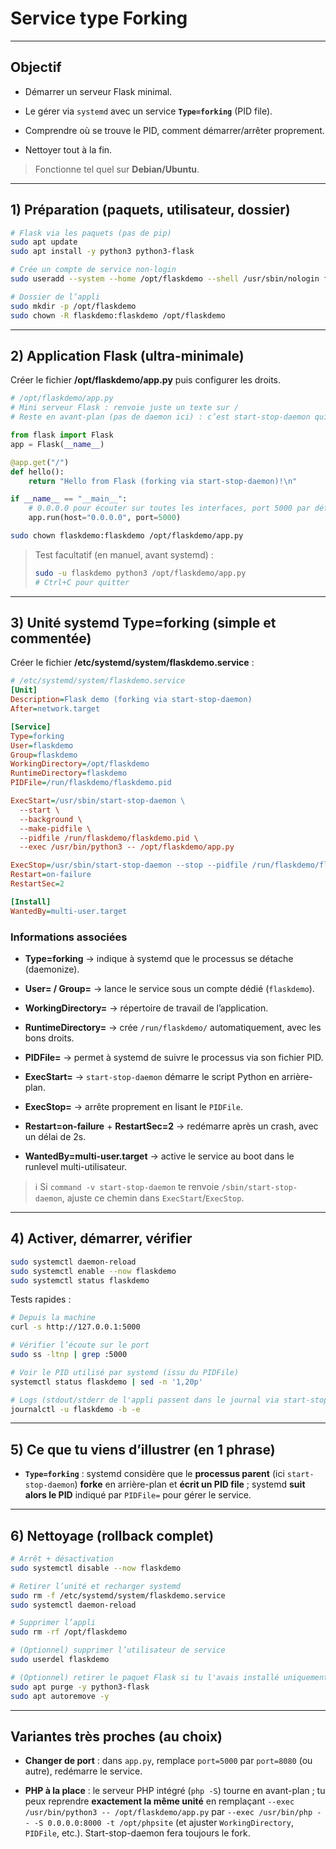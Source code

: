 # Service type Forking

---

## Objectif

- Démarrer un serveur Flask minimal.

- Le gérer via `systemd` avec un service **`Type=forking`** (PID file).

- Comprendre où se trouve le PID, comment démarrer/arrêter proprement.

- Nettoyer tout à la fin.

> Fonctionne tel quel sur **Debian/Ubuntu**.

---

## 1) Préparation (paquets, utilisateur, dossier)

```bash
# Flask via les paquets (pas de pip)
sudo apt update
sudo apt install -y python3 python3-flask

# Crée un compte de service non-login
sudo useradd --system --home /opt/flaskdemo --shell /usr/sbin/nologin flaskdemo

# Dossier de l’appli
sudo mkdir -p /opt/flaskdemo
sudo chown -R flaskdemo:flaskdemo /opt/flaskdemo
```

---

## 2) Application Flask (ultra-minimale)

Créer le fichier **/opt/flaskdemo/app.py**  puis configurer les droits.

```python
# /opt/flaskdemo/app.py
# Mini serveur Flask : renvoie juste un texte sur /
# Reste en avant-plan (pas de daemon ici) : c’est start-stop-daemon qui fera le fork.

from flask import Flask
app = Flask(__name__)

@app.get("/")
def hello():
    return "Hello from Flask (forking via start-stop-daemon)!\n"

if __name__ == "__main__":
    # 0.0.0.0 pour écouter sur toutes les interfaces, port 5000 par défaut
    app.run(host="0.0.0.0", port=5000)
```

```bash
sudo chown flaskdemo:flaskdemo /opt/flaskdemo/app.py
```

> Test facultatif (en manuel, avant systemd) :
> 
> ```bash
> sudo -u flaskdemo python3 /opt/flaskdemo/app.py
> # Ctrl+C pour quitter
> ```

---

## 3) Unité systemd **Type=forking** (simple et commentée)

Créer le fichier **/etc/systemd/system/flaskdemo.service** :

```ini
# /etc/systemd/system/flaskdemo.service
[Unit]
Description=Flask demo (forking via start-stop-daemon)
After=network.target

[Service]
Type=forking
User=flaskdemo
Group=flaskdemo
WorkingDirectory=/opt/flaskdemo
RuntimeDirectory=flaskdemo
PIDFile=/run/flaskdemo/flaskdemo.pid

ExecStart=/usr/sbin/start-stop-daemon \
  --start \
  --background \
  --make-pidfile \
  --pidfile /run/flaskdemo/flaskdemo.pid \
  --exec /usr/bin/python3 -- /opt/flaskdemo/app.py

ExecStop=/usr/sbin/start-stop-daemon --stop --pidfile /run/flaskdemo/flaskdemo.pid --retry 5
Restart=on-failure
RestartSec=2

[Install]
WantedBy=multi-user.target

```

### Informations associées

- **Type=forking** → indique à systemd que le processus se détache (daemonize).

- **User= / Group=** → lance le service sous un compte dédié (`flaskdemo`).

- **WorkingDirectory=** → répertoire de travail de l’application.

- **RuntimeDirectory=** → crée `/run/flaskdemo/` automatiquement, avec les bons droits.

- **PIDFile=** → permet à systemd de suivre le processus via son fichier PID.

- **ExecStart=** → `start-stop-daemon` démarre le script Python en arrière-plan.

- **ExecStop=** → arrête proprement en lisant le `PIDFile`.

- **Restart=on-failure** + **RestartSec=2** → redémarre après un crash, avec un délai de 2s.

- **WantedBy=multi-user.target** → active le service au boot dans le runlevel multi-utilisateur.



> ℹ️ Si `command -v start-stop-daemon` te renvoie `/sbin/start-stop-daemon`, ajuste ce chemin dans `ExecStart`/`ExecStop`.

---

## 4) Activer, démarrer, vérifier

```bash
sudo systemctl daemon-reload
sudo systemctl enable --now flaskdemo
sudo systemctl status flaskdemo
```

Tests rapides :

```bash
# Depuis la machine
curl -s http://127.0.0.1:5000

# Vérifier l’écoute sur le port
sudo ss -ltnp | grep :5000

# Voir le PID utilisé par systemd (issu du PIDFile)
systemctl status flaskdemo | sed -n '1,20p'

# Logs (stdout/stderr de l'appli passent dans le journal via start-stop-daemon)
journalctl -u flaskdemo -b -e
```

---

## 5) Ce que tu viens d’illustrer (en 1 phrase)

- **`Type=forking`** : systemd considère que le **processus parent** (ici `start-stop-daemon`) **forke** en arrière-plan et **écrit un PID file** ; systemd **suit alors le PID** indiqué par `PIDFile=` pour gérer le service.

---

## 6) Nettoyage (rollback complet)

```bash
# Arrêt + désactivation
sudo systemctl disable --now flaskdemo

# Retirer l’unité et recharger systemd
sudo rm -f /etc/systemd/system/flaskdemo.service
sudo systemctl daemon-reload

# Supprimer l’appli
sudo rm -rf /opt/flaskdemo

# (Optionnel) supprimer l’utilisateur de service
sudo userdel flaskdemo

# (Optionnel) retirer le paquet Flask si tu l'avais installé uniquement pour le test
sudo apt purge -y python3-flask
sudo apt autoremove -y
```

---

## Variantes très proches (au choix)

- **Changer de port** : dans `app.py`, remplace `port=5000` par `port=8080` (ou autre), redémarre le service.

- **PHP à la place** : le serveur PHP intégré (`php -S`) tourne en avant-plan ; tu peux reprendre **exactement la même unité** en remplaçant `--exec /usr/bin/python3 -- /opt/flaskdemo/app.py` par `--exec /usr/bin/php -- -S 0.0.0.0:8000 -t /opt/phpsite` (et ajuster `WorkingDirectory`, `PIDFile`, etc.). Start-stop-daemon fera toujours le fork.
